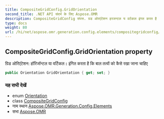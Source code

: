 ```yaml
---
title: CompositeGridConfig.GridOrientation
second_title: .NET API संदर्भ के लिए Aspose.OMR
description: CompositeGridConfig संपत्त. ग्रड ओरएंटेशन हरजन्टल य वर्टकल इंगत करत है क बल तत्वं क कैसे रख जन चहए
type: docs
weight: 80
url: /hi/net/aspose.omr.generation.config.elements/compositegridconfig/gridorientation/
---
```

## CompositeGridConfig.GridOrientation property

ग्रिड ओरिएंटेशन: हॉरिजॉन्टल या वर्टिकल। इंगित करता है कि बाल तत्वों को कैसे रखा जाना चाहिए

```csharp
public Orientation GridOrientation { get; set; }
```

### यह सभी देखें

* enum [Orientation](../../../aspose.omr.generation/orientation/)
* class [CompositeGridConfig](../)
* नाम स्थान [Aspose.OMR.Generation.Config.Elements](../../compositegridconfig/)
* सभा [Aspose.OMR](../../../)


